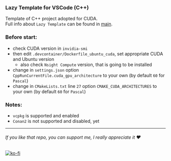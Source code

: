 ### Lazy Template for VSCode (C++)
Template of C++ project adopted for CUDA.<br/>
Full info about `Lazy Template` can be found in [main](https://github.com/R3D9477/vscLazyTemplate_Cpp/blob/main/).

### Before start:
* check CUDA version in `invidia-smi`
* then edit `.devcontainer/Dockerfile_ubuntu_cuda`, set appropriate CUDA and Ubuntu version
    * also check `Nsight Compute` version, that is going to be installed
* change in `settings.json` option `CppRunCurrentFile.cuda_gpu_architecture` to your own (by default `60` for `Pascal`)
* change in `CMakeLists.txt` line `27` option `CMAKE_CUDA_ARCHITECTURES` to your own (by default `60` for `Pascal`)

### Notes:
* `vcpkg` is supported and enabled
* `Conan2` is not supported and disabled, yet

---

###### If you like that repo, you can support me, I really appreciate it :heart:
[![ko-fi](https://www.ko-fi.com/img/githubbutton_sm.svg)](https://ko-fi.com/R3D9477)
